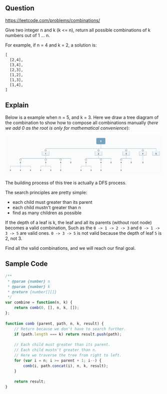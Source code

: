 ## Question

https://leetcode.com/problems/combinations/

Give two integer n and k (k <= n), return all possible combinations of k numbers out of 1 … n.

For example, if n = 4 and k = 2, a solution is:

```
[
  [2,4],
  [3,4],
  [2,3],
  [1,2],
  [1,3],
  [1,4],
]
```

## Explain

Below is a example when n = 5, and k = 3. Here we draw a tree diagram of the combination to show how to compose all combinations manually (_here we add 0 as the root is only for mathematical convenience_):

![combination-tree](combination-tree.png)

The building process of this tree is actually a DFS process.

The search principles are pretty simple:

- each child must greater than its parent
- each child mustn't greater than n
- find as many children as possible

If the depth of a leaf is k, the leaf and all its parents (without root node) becomes a valid combination,
Such as the `0 -> 1 -> 2 -> 3` and `0 -> 1 -> 3 -> 5` are valid ones. `0 -> 3 -> 5` is not valid because the depth of leaf `5` is 2, not 3.

Find all the valid combinations, and we will reach our final goal.

## Sample Code

```js
/**
 * @param {number} n
 * @param {number} k
 * @return {number[][]}
 */
var combine = function(n, k) {
    return comb(0, [], n, k, []);
};

function comb (parent, path, n, k, result) {
    // Return because we don't have to search further.
    if (path.length === k) return result.push(path);

    // Each child must greater than its parent.
    // Each child mustn't greater than n.
    // Here we traverse the tree from right to left.
    for (var i = n; i >= parent + 1; i--) {
        comb(i, path.concat(i), n, k, result);
    }

    return result;
}
```